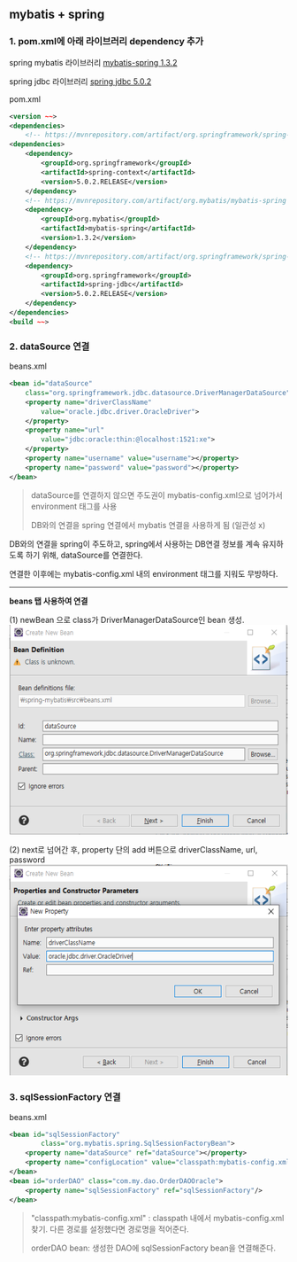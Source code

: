 ## mybatis + spring

### 1.  pom.xml에 아래 라이브러리 dependency 추가

spring mybatis 라이브러리
[mybatis-spring 1.3.2](https://mvnrepository.com/artifact/org.mybatis/mybatis-spring/1.3.2)

spring jdbc 라이브러리
[spring jdbc 5.0.2](https://mvnrepository.com/artifact/org.springframework/spring-jdbc/5.0.2.RELEASE)

pom.xml
```xml
<version ~~>
<dependencies>
  	<!-- https://mvnrepository.com/artifact/org.springframework/spring-context -->
<dependencies>
	<dependency>
    	<groupId>org.springframework</groupId>
   	 	<artifactId>spring-context</artifactId>
    	<version>5.0.2.RELEASE</version>
	</dependency>
	<!-- https://mvnrepository.com/artifact/org.mybatis/mybatis-spring -->
	<dependency>
    	<groupId>org.mybatis</groupId>
  		<artifactId>mybatis-spring</artifactId>
   		<version>1.3.2</version>
	</dependency>
	<!-- https://mvnrepository.com/artifact/org.springframework/spring-jdbc -->
	<dependency>
    	<groupId>org.springframework</groupId>
    	<artifactId>spring-jdbc</artifactId>
    	<version>5.0.2.RELEASE</version>
	</dependency>
</dependencies>
<build ~~>
```

### 2. dataSource 연결
beans.xml
```xml
<bean id="dataSource"
	class="org.springframework.jdbc.datasource.DriverManagerDataSource">
	<property name="driverClassName"
		value="oracle.jdbc.driver.OracleDriver">
	</property>
	<property name="url"
		value="jdbc:oracle:thin:@localhost:1521:xe">
	</property>
	<property name="username" value="username"></property>
	<property name="password" value="password"></property>
</bean>
```
>dataSource를 연결하지 않으면 주도권이 mybatis-config.xml으로 넘어가서 environment 태그를 사용
>
>DB와의 연결을 spring 연결에서 mybatis 연결을 사용하게 됨 (일관성 x)


DB와의 연결을 spring이 주도하고, spring에서 사용하는 DB연결 정보를 계속 유지하도록 하기 위해, dataSource를 연결한다.

연결한 이후에는 mybatis-config.xml 내의 environment 태그를 지워도 무방하다.

---
**beans 탭 사용하여 연결**

(1) newBean 으로 class가 DriverManagerDataSource인 bean 생성.
![setting1](https://github.com/ette9844/writing_md/blob/master/imgs/spring-mybatis-setting1.PNG?raw=true)

(2) next로 넘어간 후, property 단의 add 버튼으로 driverClassName, url, password
![setting2](https://github.com/ette9844/writing_md/blob/master/imgs/spring-mybatis-setting2.PNG?raw=true)

### 3. sqlSessionFactory 연결
beans.xml
```xml
<bean id="sqlSessionFactory"
		class="org.mybatis.spring.SqlSessionFactoryBean">
	<property name="dataSource" ref="dataSource"></property>
	<property name="configLocation" value="classpath:mybatis-config.xml"></property>
</bean>
<bean id="orderDAO" class="com.my.dao.OrderDAOOracle">
	<property name="sqlSessionFactory" ref="sqlSessionFactory"/>
</bean>
```
>"classpath:mybatis-config.xml" : classpath 내에서 mybatis-config.xml 찾기. 다른 경로를 설정했다면 경로명을 적어준다.
>
>orderDAO bean: 생성한 DAO에 sqlSessionFactory bean을 연결해준다.
<!--stackedit_data:
eyJoaXN0b3J5IjpbLTM0MjA2MjU0MSwxODU5NTI3NDYwLDExMT
YzMzY1ODNdfQ==
-->